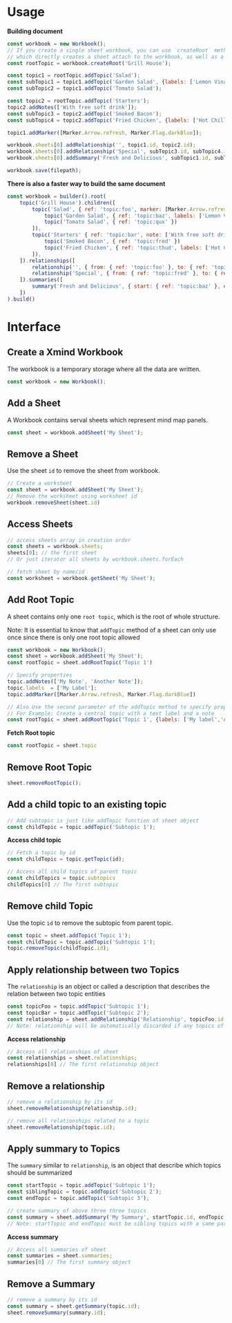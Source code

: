# Usage

**Building document**
```javascript
const workbook = new Workbook();
// If you create a single sheet workbook, you can use `createRoot` method of `workbook`,
// which directly creates a sheet attach to the workbook, as well as a root topic
const rootTopic = workbook.createRoot('Grill House');

const topic1 = rootTopic.addTopic('Salad');
const subTopic1 = topic1.addTopic('Garden Salad', {labels: ['Lemon Vinaigrette', 'Ginger Dressing']});
const subTopic2 = topic1.addTopic('Tomato Salad');

const topic2 = rootTopic.addTopic('Starters');
topic2.addNotes(['With free soft drink']);
const subTopic3 = topic2.addTopic('Smoked Bacon');
const subTopic4 = topic2.addTopic('Fried Chicken', {labels: ['Hot Chilli']});

topic1.addMarker([Marker.Arrow.refresh, Marker.Flag.darkBlue]);

workbook.sheets[0].addRelationship('', topic1.id, topic2.id);
workbook.sheets[0].addRelationship('Special', subTopic3.id, subTopic4.id);
workbook.sheets[0].addSummary('Fresh and Delicious', subTopic1.id, subTopic2.id);

workbook.save(filepath);
```

**There is also a faster way to build the same document**

```javascript
const workbook = builder().root(
    topic('Grill House').children([
        topic('Salad', { ref: 'topic:foo', marker: [Marker.Arrow.refresh, Marker.Flag.darkBlue]}).children([
            topic('Garden Salad', { ref: 'topic:baz', labels: ['Lemon Vinaigrette', 'Ginger Dressing']})
            topic('Tomato Salad', { ref: 'topic:qux' })
        ]),
        topic('Starters' { ref: 'topic:bar', note: ['With free soft drink']}).children([
            topic('Smoked Bacon', { ref: 'topic:fred' })
            topic('Fried Chicken', { ref: 'topic:thud', labels: ['Hot Chilli']})
        ]),
    ]).relationships([
        relationship('', { from: { ref: 'topic:foo' }, to: { ref: 'topic:bar' }}),
        relationship('Special', { from: { ref: 'topic:fred' }, to: { ref: 'topic:thud' }}),
    ]).summaries([
        summary('Fresh and Delicious', { start: { ref: 'topic:baz' }, end: { ref: 'topic:qux' }})
    ])
).build()
```


# Interface

## Create a Xmind Workbook

The workbook is a temporary storage where all the data are written.

```javascript
const workbook = new Workbook();
```

## Add a Sheet

A Workbook contains serval sheets which represent mind map panels.

```javascript
const sheet = workbook.addSheet('My Sheet');
```

## Remove a Sheet
Use the sheet `id` to remove the sheet from workbook.
```javascript
// Create a worksheet
const sheet = workbook.addSheet('My Sheet');
// Remove the worksheet using worksheet id
workbook.removeSheet(sheet.id)
```

## Access Sheets
```javascript
// access sheets array in creation order
const sheets = workbook.sheets;
sheets[0]; // the first sheet
// Or just iterator all sheets by workbook.sheets.forEach

// fetch sheet by name/id
const worksheet = workbook.getSheet('My Sheet');
```

## Add Root Topic
A sheet contains only one `root topic`, which is the root of whole structure.

Note: It is essential to know that `addTopic` method of a sheet can only use once since there is only one root topic allowed

```javascript
const workbook = new Workbook();
const sheet = workbook.addSheet('My Sheet');
const rootTopic = sheet.addRootTopic('Topic 1')

// Specify properties
topic.addNotes(['My Note', 'Another Note']);
topic.labels  = ['My Label'];
topic.addMarker([Marker.Arrow.refresh, Marker.Flag.darkBlue])

// Also Use the second parameter of the addTopic method to specify properties for the topic easily.
// For Example: Create a central topic with a text label and a note
const rootTopic = sheet.addRootTopic('Topic 1', {labels: ['My label','Another Label'], note: 'This is a note'});
```

**Fetch Root topic**
```javascript
const rootTopic = sheet.topic
```

## Remove Root Topic
```javascript
sheet.removeRootTopic();
```

## Add a child topic to an existing topic
```javascript
// Add subtopic is just like addTopic function of sheet object
const childTopic = topic.addTopic('Subtopic 1');
```
**Access child topic**

```javascript
// Fetch a topic by id
const childTopic = topic.getTopic(id);

// Access all child topics of parent topic
const childTopics = topic.subtopics
childTopics[0] // The first subtopic
```

## Remove child Topic
Use the topic `id` to remove the subtopic from parent topic.
```javascript
const topic = sheet.addTopic('Topic 1');
const childTopic = topic.addTopic('Subtopic 1');
topic.removeTopic(childTopic.id);
```

## Apply relationship between two Topics

The `relationship` is an object or called a description that describes the relation between two topic entities

```javascript
const topicFoo = topic.addTopic('Subtopic 1');
const topicBar = topic.addTopic('Subtopic 2');
const relationship = sheet.addRelationship('Relationship', topicFoo.id, topicBar.id);
// Note: relationship will be automatically discarded if any topics of it have been removed
```
**Access relationship**

```javascript
// Access all relationships of sheet
const relationships = sheet.relationships;
relationships[0] // The first relationship object
```
## Remove a relationship
```javascript
// remove a relationship by its id
sheet.removeRelationship(relationship.id);

// remove all relationships related to a topic
sheet.removeRelationship(topic.id);
```


## Apply summary to Topics
The `summary` similar to `relationship`, is an object that describe which topics should be summarized
```javascript
const startTopic = topic.addTopic('Subtopic 1');
const siblingTopic = topic.addTopic('Subtopic 2');
const endTopic = topic.addTopic('Subtopic 3');

// create summary of above three three topics
const summary = sheet.addSummary('My Summary', startTopic.id, endTopic.id);
// Note: startTopic and endTopic must be sibling topics with a same parent Topic
```
**Access summary**

```javascript
// Access all summaries of sheet
const summaries = sheet.summaries;
summaries[0] // The first summary object
```

## Remove a Summary
```javascript
// remove a summary by its id
const summary = sheet.getSummary(topic.id);
sheet.removeSummary(summary.id);
```




